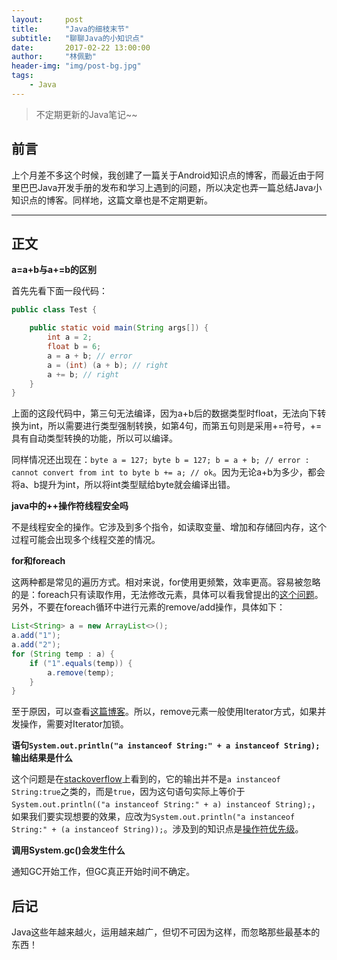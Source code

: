 ```yaml
---
layout:     post
title:      "Java的细枝末节"
subtitle:   "聊聊Java的小知识点"
date:       2017-02-22 13:00:00
author:     "林佩勤"
header-img: "img/post-bg.jpg"
tags:
    - Java
---
```


> 不定期更新的Java笔记~~


## 前言

上个月差不多这个时候，我创建了一篇关于Android知识点的博客，而最近由于阿里巴巴Java开发手册的发布和学习上遇到的问题，所以决定也弄一篇总结Java小知识点的博客。同样地，这篇文章也是不定期更新。

---

## 正文

**a=a+b与a+=b的区别**

首先先看下面一段代码：

```java
public class Test {

	public static void main(String args[]) {
		int a = 2;
		float b = 6;
		a = a + b; // error
		a = (int) (a + b); // right
		a += b; // right
	}
}
```

上面的这段代码中，第三句无法编译，因为a+b后的数据类型时float，无法向下转换为int，所以需要进行类型强制转换，如第4句，而第五句则是采用+=符号，+=具有自动类型转换的功能，所以可以编译。

同样情况还出现在：`byte a = 127; byte b = 127; b = a + b; // error : cannot convert from int to byte b += a; // ok`。因为无论a+b为多少，都会将a、b提升为int，所以将int类型赋给byte就会编译出错。

**java中的++操作符线程安全吗**

不是线程安全的操作。它涉及到多个指令，如读取变量、增加和存储回内存，这个过程可能会出现多个线程交差的情况。

**for和foreach**

这两种都是常见的遍历方式。相对来说，for使用更频繁，效率更高。容易被忽略的是：foreach只有读取作用，无法修改元素，具体可以看我曾提出的[这个问题](http://stackoverflow.com/questions/37135364/error-occured-while-using-java-foreach-statements)。另外，不要在foreach循环中进行元素的remove/add操作，具体如下：

```java
List<String> a = new ArrayList<>();
a.add("1");
a.add("2");
for (String temp : a) {
	if ("1".equals(temp)) {
		a.remove(temp);
	}
}
```

至于原因，可以查看[这篇博客](http://rongmayisheng.com/post/%E7%A0%B4%E9%99%A4%E8%BF%B7%E4%BF%A1java-util-arraylist%E5%9C%A8foreach%E5%BE%AA%E7%8E%AF%E9%81%8D%E5%8E%86%E6%97%B6%E5%8F%AF%E4%BB%A5%E5%88%A0%E9%99%A4%E5%85%83%E7%B4%A0)。所以，remove元素一般使用Iterator方式，如果并发操作，需要对Iterator加锁。

**语句`System.out.println("a instanceof String:" + a instanceof String);`输出结果是什么**

这个问题是在[stackoverflow](http://stackoverflow.com/questions/43156379/instanceof-operator-in-java)上看到的，它的输出并不是`a instanceof String:true`之类的，而是`true`，因为这句语句实际上等价于`System.out.println(("a instanceof String:" + a) instanceof String);`，如果我们要实现想要的效果，应改为`System.out.println("a instanceof String:" + (a instanceof String));`。涉及到的知识点是[操作符优先级](https://docs.oracle.com/javase/tutorial/java/nutsandbolts/operators.html)。

**调用System.gc()会发生什么**

通知GC开始工作，但GC真正开始时间不确定。

## 后记

Java这些年越来越火，运用越来越广，但切不可因为这样，而忽略那些最基本的东西！


